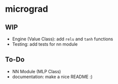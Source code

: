 # micrograd

## WIP

- Engine (Value Class): add `relu` and `tanh` functions
- Testing: add tests for nn module

## To-Do

- NN Module (MLP Class)
- documentation: make a nice README :)
